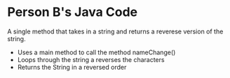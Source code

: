 # Person B's Java Code

A single method that takes in a string and returns a reverese version of the string. 

  - Uses a main method to call the method nameChange()
  - Loops through the string a reverses the characters
  - Returns the String in a reversed order



